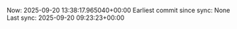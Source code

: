 Now: 2025-09-20 13:38:17.965040+00:00 Earliest commit since sync: None Last sync: 2025-09-20 09:23:23+00:00
